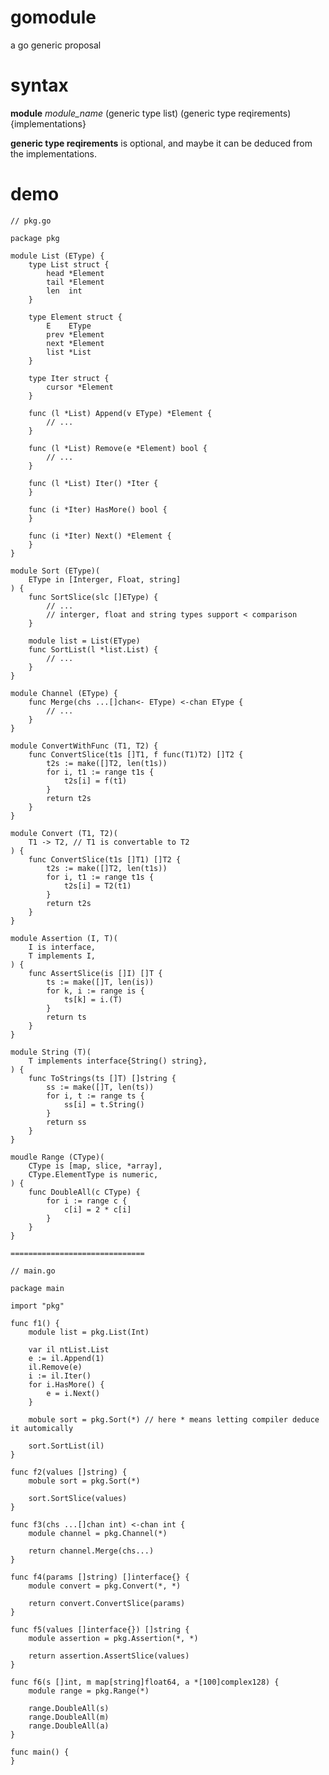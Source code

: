 # gomodule

a go generic proposal

# syntax

**module** *module_name* (generic type list) (generic type reqirements) {implementations}

**generic type reqirements** is optional, and maybe it can be deduced from the implementations.

# demo

	// pkg.go

	package pkg

	module List (EType) {
		type List struct {
			head *Element
			tail *Element
			len  int
		}
		
		type Element struct {
			E    EType
			prev *Element
			next *Element
			list *List
		}
		
		type Iter struct {
			cursor *Element
		}
		
		func (l *List) Append(v EType) *Element {
			// ...
		}
		
		func (l *List) Remove(e *Element) bool {
			// ...
		}
		
		func (l *List) Iter() *Iter {
		}
		
		func (i *Iter) HasMore() bool {
		}
		
		func (i *Iter) Next() *Element {
		}
	}

	module Sort (EType)(
		EType in [Interger, Float, string]
	) {
		func SortSlice(slc []EType) {
			// ...
			// interger, float and string types support < comparison
		}
		
		module list = List(EType)
		func SortList(l *list.List) {
			// ...
		}
	}

	module Channel (EType) {
		func Merge(chs ...[]chan<- EType) <-chan EType {
			// ...
		}
	}

	module ConvertWithFunc (T1, T2) {
		func ConvertSlice(t1s []T1, f func(T1)T2) []T2 {
			t2s := make([]T2, len(t1s))
			for i, t1 := range t1s {
				t2s[i] = f(t1)
			}
			return t2s
		}
	}

	module Convert (T1, T2)(
		T1 -> T2, // T1 is convertable to T2
	) {
		func ConvertSlice(t1s []T1) []T2 {
			t2s := make([]T2, len(t1s))
			for i, t1 := range t1s {
				t2s[i] = T2(t1)
			}
			return t2s
		}
	}

	module Assertion (I, T)(
		I is interface,
		T implements I,
	) {
		func AssertSlice(is []I) []T {
			ts := make([]T, len(is))
			for k, i := range is {
				ts[k] = i.(T)
			}
			return ts
		}
	}

	module String (T)(
		T implements interface{String() string},
	) {
		func ToStrings(ts []T) []string {
			ss := make([]T, len(ts))
			for i, t := range ts {
				ss[i] = t.String()
			}
			return ss
		}
	}

	moudle Range (CType)(
		CType is [map, slice, *array],
		CType.ElementType is numeric,
	) {
		func DoubleAll(c CType) {
			for i := range c {
				c[i] = 2 * c[i]
			}
		}
	}

	==============================

	// main.go

	package main

	import "pkg"

	func f1() {
		module list = pkg.List(Int)
		
		var il ntList.List
		e := il.Append(1)
		il.Remove(e)
		i := il.Iter()
		for i.HasMore() {
			e = i.Next()
		}
		
		mobule sort = pkg.Sort(*) // here * means letting compiler deduce it automically
		
		sort.SortList(il)
	}

	func f2(values []string) {
		mobule sort = pkg.Sort(*)
		
		sort.SortSlice(values)
	}

	func f3(chs ...[]chan int) <-chan int {
		module channel = pkg.Channel(*)
		
		return channel.Merge(chs...)
	}

	func f4(params []string) []interface{} {
		module convert = pkg.Convert(*, *)
		
		return convert.ConvertSlice(params)
	}

	func f5(values []interface{}) []string {
		module assertion = pkg.Assertion(*, *)
		
		return assertion.AssertSlice(values)
	}

	func f6(s []int, m map[string]float64, a *[100]complex128) {
		module range = pkg.Range(*)
		
		range.DoubleAll(s)
		range.DoubleAll(m)
		range.DoubleAll(a)
	}

	func main() {
	}
